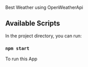 Best Weather using OpenWeatherApi

## Available Scripts

In the project directory, you can run:

### `npm start`

To run this App
